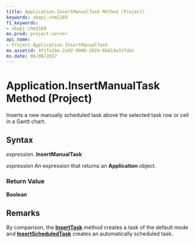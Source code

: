 ```yaml
---
title: Application.InsertManualTask Method (Project)
keywords: vbapj.chm2169
f1_keywords:
- vbapj.chm2169
ms.prod: project-server
api_name:
- Project.Application.InsertManualTask
ms.assetid: 4fcfa1be-2a92-9906-2024-6bd14a31fdac
ms.date: 06/08/2017
---
```



# Application.InsertManualTask Method (Project)

Inserts a new manually scheduled task above the selected task row or cell in a Gantt chart.


## Syntax

 _expression_. **InsertManualTask**

 _expression_ An expression that returns an **Application** object.


### Return Value

 **Boolean**


## Remarks

By comparison, the  **[InsertTask](application-inserttask-method-project.md)** method creates a task of the default mode and **[InsertScheduledTask](application-insertscheduledtask-method-project.md)** creates an automatically scheduled task.


